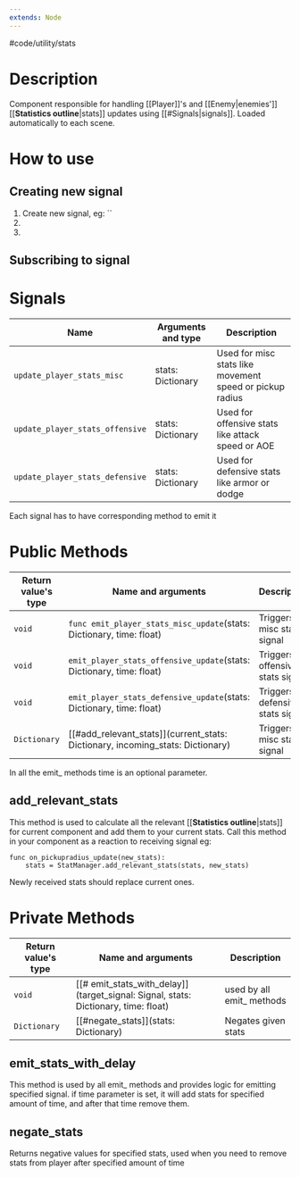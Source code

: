 ```yaml
---
extends: Node
---
```


#code/utility/stats
# Description
Component responsible for handling [[Player]]'s and [[Enemy|enemies']] [[__Statistics outline__|stats]] updates using [[#Signals|signals]]. Loaded automatically to each scene.

# How to use
## Creating new signal
1. Create new signal, eg: ``
2. 
3. 

## Subscribing to signal

# Signals 

Name|Arguments and type|Description
-|-|-
`update_player_stats_misc`|stats: Dictionary|Used for misc stats like movement speed or pickup radius
`update_player_stats_offensive`|stats: Dictionary|Used for offensive stats like attack speed or AOE
`update_player_stats_defensive`|stats: Dictionary|Used for defensive stats like armor or dodge

Each signal has to have corresponding method to emit it

# Public Methods

Return value's type|Name and arguments|Description
-|-|-
`void`|`func emit_player_stats_misc_update`(stats: Dictionary, time: float)|Triggers misc stats signal
`void`|`emit_player_stats_offensive_update`(stats: Dictionary, time: float)|Triggers offensive stats signal
`void`|`emit_player_stats_defensive_update`(stats: Dictionary, time: float)|Triggers defensive stats signal
`Dictionary`|[[#add_relevant_stats]](current_stats: Dictionary, incoming_stats: Dictionary)|Triggers misc stats signal

In all the emit_ methods time is an optional parameter. 

## add_relevant_stats
This method is used to calculate all the relevant [[__Statistics outline__|stats]] for current component and add them to your current stats. Call this method in your component as a reaction to receiving signal eg: 
```
func on_pickupradius_update(new_stats):
	stats = StatManager.add_relevant_stats(stats, new_stats)
```
Newly received stats should replace current ones.
# Private Methods
Return value's type|Name and arguments|Description
-|-|-
`void`|[[# emit_stats_with_delay]](target_signal: Signal, stats: Dictionary, time: float)|used by all emit_ methods
`Dictionary`|[[#negate_stats]](stats: Dictionary)|Negates given stats

## emit_stats_with_delay
This method is used by all emit_ methods and provides logic for emitting specified signal. if time parameter is set, it will add stats for specified amount of time, and after that time remove them.

## negate_stats
Returns negative values for specified stats, used when you need to remove stats from player after specified amount of time

